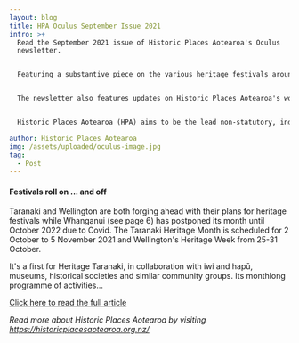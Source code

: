 ```yaml
---
layout: blog
title: HPA Oculus September Issue 2021
intro: >+
  Read the September 2021 issue of Historic Places Aotearoa's Oculus
  newsletter. 


  Featuring a substantive piece on the various heritage festivals around the country, including Wellington Heritage Week 2021! 


  The newsletter also features updates on Historic Places Aotearoa's work around the country advocating for heritage.


  Historic Places Aotearoa (HPA) aims to be the lead non-statutory, independent national voice for heritage. It consists of various member organisations across the country - Historic Places Wellington is the organisation for the Wellington region. 

author: Historic Places Aotearoa
img: /assets/uploaded/oculus-image.jpg
tag:
  - Post
---
```

#### Festivals roll on ... and off

Taranaki and Wellington are both forging ahead with their plans for heritage festivals while Whanganui (see page 6) has postponed its month until October 2022 due to Covid. The Taranaki Heritage Month is scheduled for 2 October to 5 November 2021 and Wellington's Heritage Week from 25-31 October. 

It's a first for Heritage Taranaki, in collaboration with iwi and hapū, museums, historical societies and similar community groups. Its monthlong programme of activities...

<a href="https://historicplaceswellington.files.wordpress.com/2021/09/hpa-oculus-sept-2021.pdf" class="button">Click here to read the full article</a>

*Read more about Historic Places Aotearoa by visiting <https://historicplacesaotearoa.org.nz/>*

[](https://historicplacesaotearoa.org.nz/)